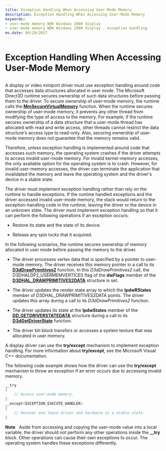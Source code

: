 ```yaml
---
title: Exception Handling When Accessing User-Mode Memory
description: Exception Handling When Accessing User-Mode Memory
keywords:
- user-mode memory WDK Windows 2000 display
- user-mode memory WDK Windows 2000 display , exception handling
ms.date: 04/20/2017
---
```


# Exception Handling When Accessing User-Mode Memory


## <span id="ddk_exception_handling_when_accessing_user_mode_memory_gg"></span><span id="DDK_EXCEPTION_HANDLING_WHEN_ACCESSING_USER_MODE_MEMORY_GG"></span>


A display or video miniport driver must use exception handling around code that accesses data structures allocated in user mode. The Microsoft Direct3D runtime secures ownership of such data structures before passing them to the driver. To secure ownership of user-mode memory, the runtime calls the [**MmSecureVirtualMemory**](/windows-hardware/drivers/ddi/ntddk/nf-ntddk-mmsecurevirtualmemory) function. When the runtime secures ownership of user-mode memory, it prevents any other thread from modifying the type of access to the memory. For example, if the runtime secures ownership of a data structure that a user-mode thread has allocated with read and write access, other threads cannot restrict the data structure's access type to read-only. Also, securing ownership of user-mode memory does not guarantee that the memory remains valid.

Therefore, unless exception handling is implemented around code that accesses such memory, the operating system crashes if the driver attempts to access invalid user-mode memory. For invalid kernel-memory accesses, the only available option for the operating system is to crash. However, for invalid user-memory accesses, the driver can terminate the application that invalidated the memory and leave the operating system and the driver's device in a stable state.

The driver must implement exception handling rather than rely on the runtime to handle exceptions. If the runtime handled exceptions and the driver accessed invalid user-mode memory, the stack would return to the exception-handling code in the runtime, leaving the driver or the device in an unknown state. The driver must implement exception handling so that it can perform the following operations if an exception occurs:

-   Restore its state and the state of its device.

-   Release any spin locks that it acquired.

In the following scenarios, the runtime secures ownership of memory allocated in user mode before passing the memory to the driver.

-   The driver processes vertex data that is specified by a pointer to user-mode memory. The driver receives this memory pointer in a call to its [**D3dDrawPrimitives2**](/windows-hardware/drivers/ddi/d3dhal/nc-d3dhal-lpd3dhal_drawprimitives2cb) function. In this *D3dDrawPrimitives2* call, the D3DHALDP2\_USERMEMVERTICES flag of the **dwFlags** member of the [**D3DHAL\_DRAWPRIMITIVES2DATA**](/windows-hardware/drivers/ddi/d3dhal/ns-d3dhal-_d3dhal_drawprimitives2data) structure is set.

-   The driver updates the render state array to which the **lpdwRStates** member of D3DHAL\_DRAWPRIMITIVES2DATA points. The driver updates this array during a call to its *D3dDrawPrimitives2* function.

-   The driver updates its state at the **lpdwStates** member of the [**DD\_GETDRIVERSTATEDATA**](/windows/win32/api/ddrawint/ns-ddrawint-dd_getdriverstatedata) structure during a call to its [**D3dGetDriverState**](/windows/win32/api/ddrawint/nc-ddrawint-pdd_getdriverstate) function.

-   The driver bit-block transfers or accesses a system texture that was allocated in user memory.

A display driver can use the **try/except** mechanism to implement exception handling. For more information about **try/except**, see the Microsoft Visual C++ documentation.

The following code example shows how the driver can use the **try/except** mechanism to throw an exception if an error occurs due to accessing invalid memory.

```cpp
__try
{
    // Access user-mode memory.
}
__except(EXCEPTION_EXECUTE_HANDLER)
{
    // Recover and leave driver and hardware in a stable state.
}
```

**Note**   Aside from accessing and copying the user-mode value into a local variable, the driver should not perform any other operations inside the **\_\_try** block. Other operations can cause their own exceptions to occur. The operating system handles these exceptions differently.

 

 


